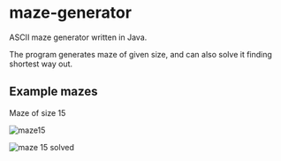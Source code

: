 # maze-generator
ASCII maze generator written in Java.

The program generates maze of given size, and can also solve it finding shortest way out. 

## Example mazes

Maze of size 15

![maze15](./Maze/images/screenshot1)

![maze 15 solved](./Maze/images/screenshot2)
